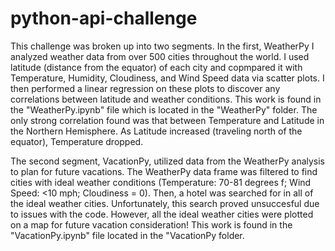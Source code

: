 # python-api-challenge
This challenge was broken up into two segments. In the first, WeatherPy I analyzed weather data from over 500 cities throughout the world. I used latitude (distance from the equator) of each city and copmpared it with Temperature, Humidity, Cloudiness, and Wind Speed data via scatter plots. I then performed a linear regression on these plots to discover any correlations between latitude and weather conditions. This work is found in the "WeatherPy.ipynb" file which is located in the "WeatherPy" folder. The only strong correlation found was that between Temperature and Latitude in the Northern Hemisphere. As Latitude increased (traveling north of the equator), Temperature dropped. 

The second segment, VacationPy, utilized data from the WeatherPy analysis to plan for future vacations. The WeatherPy data frame was filtered to find cities with ideal weather conditions (Temperature: 70-81 degrees f; Wind Speed: <10 mph; Cloudiness = 0). Then, a hotel was searched for in all of the ideal weather cities. Unfortunately, this search proved unsuccesful due to issues with the code. However, all the ideal weather cities were plotted on a map for future vacation consideration! This work is found in the "VacationPy.ipynb" file located in the "VacationPy folder.
